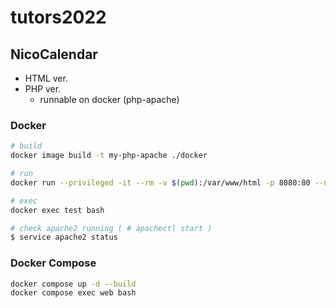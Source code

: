 # tutors2022

## NicoCalendar

- HTML ver.
- PHP ver.
  - runnable on docker (php-apache)

### Docker

```bash
# build
docker image build -t my-php-apache ./docker

# run
docker run --privileged -it --rm -v $(pwd):/var/www/html -p 8080:80 --name test my-php-apache

# exec
docker exec test bash

# check apache2 running ( # apachectl start )
$ service apache2 status
```

### Docker Compose

```bash
docker compose up -d --build
docker compose exec web bash
```
